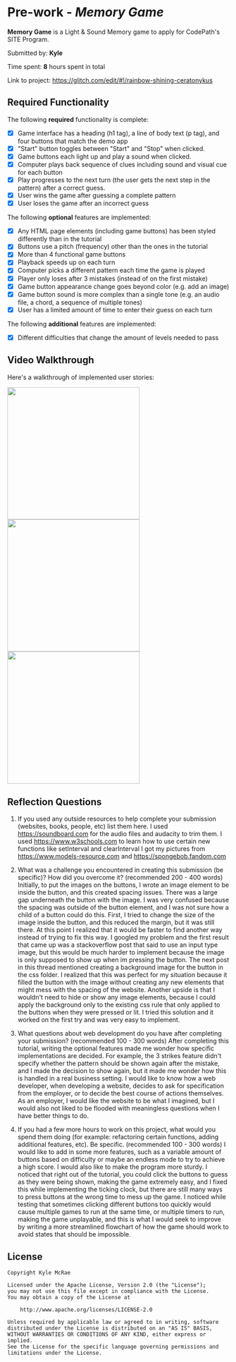 # Pre-work - *Memory Game*

**Memory Game** is a Light & Sound Memory game to apply for CodePath's SITE Program. 

Submitted by: **Kyle**

Time spent: **8** hours spent in total

Link to project: https://glitch.com/edit/#!/rainbow-shining-ceratonykus

## Required Functionality

The following **required** functionality is complete:

* [x] Game interface has a heading (h1 tag), a line of body text (p tag), and four buttons that match the demo app
* [x] "Start" button toggles between "Start" and "Stop" when clicked. 
* [x] Game buttons each light up and play a sound when clicked. 
* [x] Computer plays back sequence of clues including sound and visual cue for each button
* [x] Play progresses to the next turn (the user gets the next step in the pattern) after a correct guess. 
* [x] User wins the game after guessing a complete pattern
* [x] User loses the game after an incorrect guess

The following **optional** features are implemented:

* [x] Any HTML page elements (including game buttons) has been styled differently than in the tutorial
* [x] Buttons use a pitch (frequency) other than the ones in the tutorial
* [x] More than 4 functional game buttons
* [x] Playback speeds up on each turn
* [x] Computer picks a different pattern each time the game is played
* [x] Player only loses after 3 mistakes (instead of on the first mistake)
* [x] Game button appearance change goes beyond color (e.g. add an image)
* [x] Game button sound is more complex than a single tone (e.g. an audio file, a chord, a sequence of multiple tones)
* [x] User has a limited amount of time to enter their guess on each turn

The following **additional** features are implemented:

- [x] Different difficulties that change the amount of levels needed to pass

## Video Walkthrough

Here's a walkthrough of implemented user stories:

<img src="http://g.recordit.co/tkudfAvJpS.gif" width = 300 px><br>
<img src="http://g.recordit.co/eCT56pL1bP.gif" width = 300 px><br>
<img src="http://g.recordit.co/SeohowDdMm.gif" width = 300 px><br>


## Reflection Questions
1. If you used any outside resources to help complete your submission (websites, books, people, etc) list them here. 
I used https://soundboard.com for the audio files and audacity to trim them.
I used https://www.w3schools.com to learn how to use certain new functions like setInterval and clearInterval
I got my pictures from https://www.models-resource.com and https://spongebob.fandom.com

2. What was a challenge you encountered in creating this submission (be specific)? How did you overcome it? (recommended 200 - 400 words) 
Initially, to put the images on the buttons, I wrote an image element to be inside the button, and this created spacing issues. There was a large gap underneath the button with the image. I was very confused because the spacing was outside of the button element, and I was not sure how a child of a button could do this. First, I tried to change the size of the image inside the button, and this reduced the margin, but it was still there. At this point I realized that it would be faster to find another way instead of trying to fix this way. I googled my problem and the first result that came up was a stackoverflow post that said to use an input type image, but this would be much harder to implement because the image is only supposed to show up when im pressing the button. The next post in this thread mentioned creating a background image for the button in the css folder. I realized that this was perfect for my situation because it filled the button with the image without creating any new elements that might mess with the spacing of the website. Another upside is that I wouldn't need to hide or show any image elements, because I could apply the background only to the existing css rule that only applied to the buttons when they were pressed or lit. I tried this solution and it worked on the first try and was very easy to implement.

3. What questions about web development do you have after completing your submission? (recommended 100 - 300 words) 
After completing this tutorial, writing the optional features made me wonder how specific implementations are decided. For example, the 3 strikes feature didn't specify whether the pattern should be shown again after the mistake, and I made the decision to show again, but it made me wonder how this is handled in a real business setting. I would like to know how a web developer, when developing a website, decides to ask for specification from the employer, or to decide the best course of actions themselves. As an employer, I would like the website to be what I imagined, but I would also not liked to be flooded with meaningless questions when I have better things to do. 

4. If you had a few more hours to work on this project, what would you spend them doing (for example: refactoring certain functions, adding additional features, etc). Be specific. (recommended 100 - 300 words) 
I would like to add in some more features, such as a variable amount of buttons based on difficulty or maybe an endless mode to try to achieve a high score. I would also like to make the program more sturdy. I noticed that right out of the tutorial, you could click the buttons to guess as they were being shown, making the game extremely easy, and I fixed this while implementing the ticking clock, but there are still many ways to press buttons at the wrong time to mess up the game. I noticed while testing that sometimes clicking different buttons too quickly would cause multiple games to run at the same time, or multiple timers to run, making the game unplayable, and this is what I would seek to improve by writing a more streamlined flowchart of how the game should work to avoid states that should be impossible.



## License

    Copyright Kyle McRae

    Licensed under the Apache License, Version 2.0 (the "License");
    you may not use this file except in compliance with the License.
    You may obtain a copy of the License at

        http://www.apache.org/licenses/LICENSE-2.0

    Unless required by applicable law or agreed to in writing, software
    distributed under the License is distributed on an "AS IS" BASIS,
    WITHOUT WARRANTIES OR CONDITIONS OF ANY KIND, either express or implied.
    See the License for the specific language governing permissions and
    limitations under the License.
